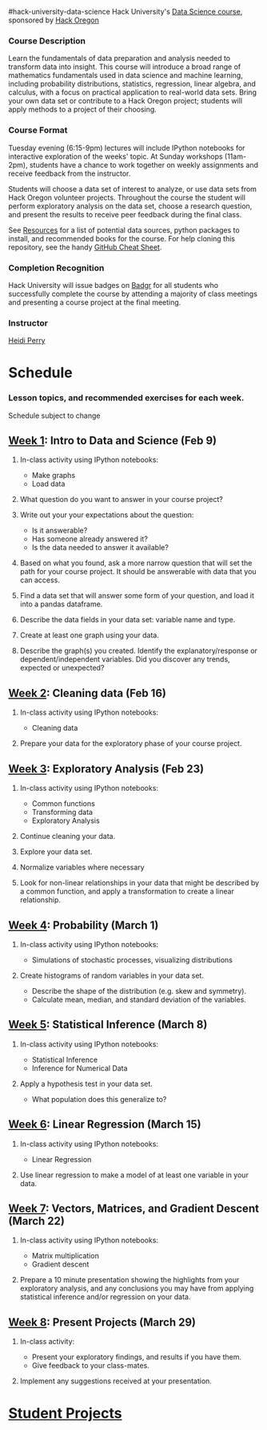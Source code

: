 #hack-university-data-science
Hack University's [Data Science course](http://www.hackoregon.org/database-cohort), sponsored by [Hack Oregon](http://hackoregon.org)


### Course Description
Learn the fundamentals of data preparation and analysis needed to transform data into insight. This course will introduce a broad range of mathematics fundamentals used in data science and machine learning, including probability distributions, statistics, regression, linear algebra, and calculus, with a focus on practical application to real-world data sets. Bring your own data set or contribute to a Hack Oregon project; students will apply methods to a project of their choosing.


### Course Format

Tuesday evening (6:15-9pm) lectures will include IPython notebooks for interactive exploration of the weeks' topic. At Sunday workshops (11am-2pm), students have a chance to work together on weekly assignments and receive feedback from the instructor.

Students will choose a data set of interest to analyze, or use data sets from Hack Oregon volunteer projects. Throughout the course the student will perform exploratory analysis on the data set, choose a research question, and present the results to receive peer feedback during the final class.

See [Resources](https://github.com/hackoregon/hack-university-data-science/tree/master/Resources) for a list of potential data sources, python packages to install, and recommended books for the course. For help cloning this repository, see the handy [GitHub Cheat Sheet](https://training.github.com/kit/downloads/github-git-cheat-sheet.pdf).


### Completion Recognition

Hack University will issue badges on [Badgr](http://info.badgr.io/) for all students who successfully complete the course by attending a majority of class meetings and presenting a course project at the final meeting. 


### Instructor
[Heidi Perry](www.linkedin.com/in/heidiperryphd)


# Schedule
### Lesson topics, and recommended exercises for each week.
Schedule subject to change



## [Week 1](https://github.com/hackoregon/hack-university-data-science/tree/master/Lessons/1_IntroDataAndScience): Intro to Data and Science (Feb 9)

1. In-class activity using IPython notebooks:
    * Make graphs
    * Load data

1. What question do you want to answer in your course project? 

1. Write out your your expectations about the question:
    * Is it answerable?
    * Has someone already answered it?
    * Is the data needed to answer it available?

1. Based on what you found, ask a more narrow question that will set the path for your course project. It should be answerable with data that you can access.

1. Find a data set that will answer some form of your question, and load it into a pandas dataframe.

1. Describe the data fields in your data set: variable name and type.

1. Create at least one graph using your data. 

1. Describe the graph(s) you created. Identify the explanatory/response or dependent/independent variables. Did you discover any trends, expected or unexpected?


## [Week 2](https://github.com/hackoregon/hack-university-data-science/tree/master/Lessons/2_CleaningTransformingData): Cleaning data (Feb 16)

1. In-class activity using IPython notebooks:
    * Cleaning data

1. Prepare your data for the exploratory phase of your course project.


## [Week 3](https://github.com/hackoregon/hack-university-data-science/tree/master/Lessons/3_ExploratoryAnalysis): Exploratory Analysis (Feb 23)

1. In-class activity using IPython notebooks:
    * Common functions
    * Transforming data
    * Exploratory Analysis

1. Continue cleaning your data.

1. Explore your data set. 
    
1. Normalize variables where necessary

1. Look for non-linear relationships in your data that might be described by a common function, and apply a transformation to create a linear relationship.


## [Week 4](https://github.com/hackoregon/hack-university-data-science/tree/master/Lessons/4_Probability): Probability (March 1)

1. In-class activity using IPython notebooks:
    * Simulations of stochastic processes, visualizing distributions

1. Create histograms of random variables in your data set.
    * Describe the shape of the distribution (e.g. skew and symmetry).
    * Calculate mean, median, and standard deviation of the variables.


## [Week 5](https://github.com/hackoregon/hack-university-data-science/tree/master/Lessons/5_StatisticalInference): Statistical Inference (March 8)

1. In-class activity using IPython notebooks:
    * Statistical Inference
    * Inference for Numerical Data

1. Apply a hypothesis test in your data set. 
    * What population does this generalize to?


## [Week 6](https://github.com/hackoregon/hack-university-data-science/tree/master/Lessons/6_LinearRegression): Linear Regression (March 15)

1. In-class activity using IPython notebooks:
    * Linear Regression

1. Use linear regression to make a model of at least one variable in your data.


## [Week 7](https://github.com/hackoregon/hack-university-data-science/tree/master/Lessons/7_LinearAlgebra): Vectors, Matrices, and Gradient Descent (March 22)

1. In-class activity using IPython notebooks:
    * Matrix multiplication
    * Gradient descent

1. Prepare a 10 minute presentation showing the highlights from your exploratory analysis, and any conclusions you may have from applying statistical inference and/or regression on your data.


## [Week 8](https://github.com/hackoregon/hack-university-data-science/tree/master/Lessons/8_CourseWrapup): Present Projects (March 29)

1. In-class activity:
    * Present your exploratory findings, and results if you have them.
    * Give feedback to your class-mates.

1. Implement any suggestions received at your presentation.

# [Student Projects](https://github.com/hackoregon/hack-university-data-science/tree/master/Projects)
